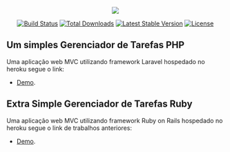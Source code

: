 <p align="center"><img src="https://laravel.com/assets/img/components/logo-laravel.svg"></p>

<p align="center">
<a href="https://travis-ci.org/laravel/framework"><img src="https://travis-ci.org/laravel/framework.svg" alt="Build Status"></a>
<a href="https://packagist.org/packages/laravel/framework"><img src="https://poser.pugx.org/laravel/framework/d/total.svg" alt="Total Downloads"></a>
<a href="https://packagist.org/packages/laravel/framework"><img src="https://poser.pugx.org/laravel/framework/v/stable.svg" alt="Latest Stable Version"></a>
<a href="https://packagist.org/packages/laravel/framework"><img src="https://poser.pugx.org/laravel/framework/license.svg" alt="License"></a>
</p>

## Um simples Gerenciador de Tarefas PHP

 Uma aplicação web MVC utilizando framework Laravel hospedado no heroku segue o link:

- [Demo](http://supero.herokuapp.com/).

## Extra Simple Gerenciador de Tarefas Ruby

 Uma aplicação web MVC utilizando framework Ruby on Rails hospedado no heroku segue o link de trabalhos anteriores:
- [Demo](http://supero.herokuapp.com/).
